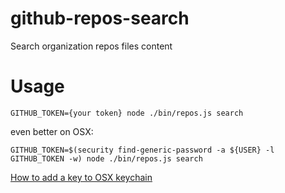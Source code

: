 
# github-repos-search

Search organization repos files content

# Usage

```
GITHUB_TOKEN={your token} node ./bin/repos.js search
```

even better on OSX:

```
GITHUB_TOKEN=$(security find-generic-password -a ${USER} -l GITHUB_TOKEN -w) node ./bin/repos.js search
```
[How to add a key to OSX keychain](https://www.netmeister.org/blog/keychain-passwords.html)
